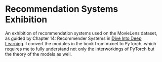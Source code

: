 # Recommendation Systems Exhibition
An exhibition of recommendation systems used on the MovieLens dataset, as guided by Chapter 14: Recommender Systems in [Dive Into Deep Learning](https://d2l.ai/chapter_recommender-systems/index.html).  I convert the modules in the book from mxnet to PyTorch, which requires me to fully understand not only the interworkings of PyTorch but the theory of the models as well.
